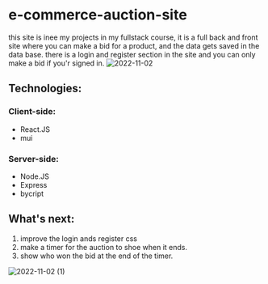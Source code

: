 # e-commerce-auction-site

this site is inee my projects in my fullstack course, it is a full back and front site where you can make a bid for a product,
and the data gets saved in the data base.
there is a login and register section in the site and you can only make a bid if you'r signed in.
![2022-11-02](https://user-images.githubusercontent.com/110329486/199430164-15fd9ac3-7435-414a-bade-641be599d2fa.png)



## Technologies:

### Client-side:
* React.JS
* mui

### Server-side:
* Node.JS
* Express
* bycript

## What's next:
1. improve the login ands register css
2. make a timer for the auction to shoe when it ends.
3. show who won the bid at the end of the timer.


![2022-11-02 (1)](https://user-images.githubusercontent.com/110329486/199430894-d34c82e1-32a6-4a87-a9a1-83bee100ca61.png)
